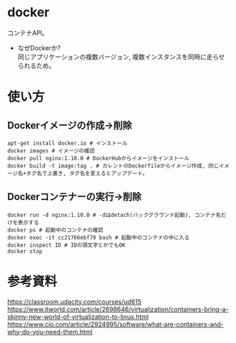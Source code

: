 # docker

コンテナAPI。  

* なぜDockerか?  
同じアプリケーションの複数バージョン, 複数インスタンスを同時に走らせられるため。  

# 使い方
## Dockerイメージの作成→削除
```Console:
apt-get install docker.io # インストール
docker images # イメージの確認
docker pull nginx:1.10.0 # DockerHubからイメージをインストール
docker build -t image:tag . # カレントのDockerfileからイメージ作成, 同じイメージ名+タグ名で上書き, タグ名を変えるとアップデート。
```

## Dockerコンテナーの実行→削除
```Console:
docker run -d nginx:1.10.0 # -dはdetach(バックグラウンド起動), コンテナ名だけを表示する
docker ps # 起動中のコンテナの確認
docker exec -it cc21766ebf79 bash # 起動中のコンテナの中に入る
docker inspect ID # IDの頭文字とかでもOK
docker stop
```

# 参考資料
https://classroom.udacity.com/courses/ud615  
https://www.itworld.com/article/2698646/virtualization/containers-bring-a-skinny-new-world-of-virtualization-to-linux.html  
https://www.cio.com/article/2924995/software/what-are-containers-and-why-do-you-need-them.html  
